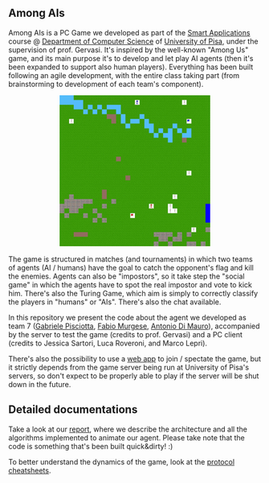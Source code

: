 Among AIs
---
Among AIs is a PC Game we developed as part of the [Smart Applications](https://esami.unipi.it/esami2/programma.php?c=36618) course @ [Department of Computer Science](https://di.unipi.it/en/?start=25) of [University of Pisa](https://unipi.it), under the supervision of prof. Gervasi.
It's inspired by the well-known "Among Us" game, and its main purpose it's to develop and let play AI agents (then it's 
been expanded to support also human players). Everything has been built following an agile development, with the entire class
taking part (from brainstorming to development of each team's component). 

<p align="center">
<img src="preliminary_movement_visualization.gif" width="300" height="300" />
</p>

The game is structured in matches (and tournaments) in which two teams of agents (AI / humans) have the goal to catch the opponent's flag and 
kill the enemies. Agents can also be "impostors", so it take step the "social game" in which the agents have to spot the real 
impostor and vote to kick him. There's also the Turing Game, which aim is simply to correctly classify the players in "humans" or "AIs". 
There's also the chat available. 


In this repository we present the code about the agent we developed as team 7 ([Gabriele Pisciotta](https://github.com/GabrielePisciotta), [Fabio Murgese](https://github.com/FabioMurgese), [Antonio Di Mauro](https://github.com/antodima)),
accompanied by the server to test the game (credits to prof. Gervasi) and a PC client (credits to Jessica Sartori, 
Luca Roveroni, and Marco Lepri).

There's also the possibility to use a [web app](http://amongais.altervista.org/) to join / spectate the game, but it strictly depends from the game server 
being run at University of Pisa's servers, so don't expect to be properly able to play if the server will be shut down in
the future.

## Detailed documentations
Take a look at our [report](REPORT.pdf), where we describe the architecture and all the algorithms implemented to animate 
our agent. Please take note that the code is something that's been built quick&dirty! :)

To better understand the dynamics of the game, look at the [protocol cheatsheets](PROTOCOL.pdf).

